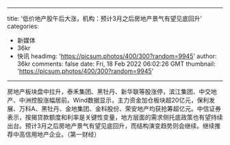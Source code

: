 
---
title: '低价地产股午后大涨，机构：预计3月之后房地产景气有望见底回升'
categories: 
 - 新媒体
 - 36kr
 - 快讯
headimg: 'https://picsum.photos/400/300?random=9945'
author: 36kr
comments: false
date: Fri, 18 Feb 2022 06:02:26 GMT
thumbnail: 'https://picsum.photos/400/300?random=9945'
---

<div>   
房地产板块盘中拉升，泰禾集团、黑牡丹、新华联等股涨停，滨江集团、中交地产、中洲控股涨幅居前。Wind数据显示，主力资金加仓板块超20亿元，保利发展、万科A、黑牡丹、金地集团、金科股份、荣安地产均获抢筹超亿元。中信证券表示，按揭贷款额度和利率是关键性变量，地方层面的需求侧托底政策也有望持续出台。预计3月之后房地产景气有望见底回升，而结构演变趋势则会继续。继续推荐中高信用地产企业。（第一财经）  
</div>
            